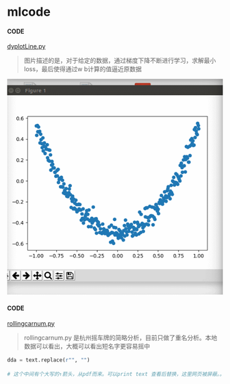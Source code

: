 # mlcode

#### CODE
[dyplotLine.py](https://github.com/charlesld/mlcode/blob/master/dyplotLine.py)

> 图片描述的是，对于给定的数据，通过梯度下降不断进行学习，求解最小loss，最后使得通过w b计算的值逼近原数据

![tensor学习动态](https://github.com/charlesld/mlcode/blob/master/tensordygraphic.gif)



#### CODE

[rollingcarnum.py](https://github.com/charlesld/mlcode/blob/master/rollingcarnum.py)
> rollingcarnum.py 是杭州摇车牌的简略分析，目前只做了重名分析。本地数据可以看出，大概可以看出短名字更容易摇中

```python
dda = text.replace(r"", "")

# 这个中间有个大写的↑箭头，从pdf而来。可以print text 查看后替换，这里网页被屏蔽。。
```
